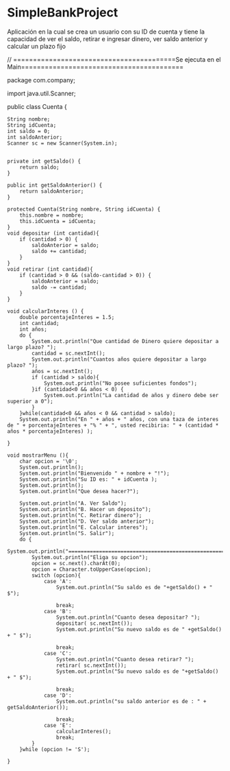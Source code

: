 # SimpleBankProject
Aplicación en la cual se crea un usuario con su ID de cuenta y tiene la capacidad de ver el saldo, retirar e ingresar dinero, ver saldo anterior y calcular un plazo fijo

// =========================================Se ejecuta en el Main=========================================

package com.company;

import java.util.Scanner;

public class Cuenta {

    String nombre;
    String idCuenta;
    int saldo = 0;
    int saldoAnterior;
    Scanner sc = new Scanner(System.in);


    private int getSaldo() {
        return saldo;
    }

    public int getSaldoAnterior() {
        return saldoAnterior;
    }

    protected Cuenta(String nombre, String idCuenta) {
        this.nombre = nombre;
        this.idCuenta = idCuenta;
    }
    void depositar (int cantidad){
        if (cantidad > 0) {
            saldoAnterior = saldo;
            saldo += cantidad;
        }
    }
    void retirar (int cantidad){
        if (cantidad > 0 && (saldo-cantidad > 0)) {
            saldoAnterior = saldo;
            saldo -= cantidad;
        }
    }

    void calcularInteres () {
        double porcentajeInteres = 1.5;
        int cantidad;
        int años;
        do {
            System.out.println("Que cantidad de Dinero quiere depositar a largo plazo? ");
            cantidad = sc.nextInt();
            System.out.println("Cuantos años quiere depositar a largo plazo? ");
            años = sc.nextInt();
            if (cantidad > saldo){
                System.out.println("No posee suficientes fondos");
            }if (cantidad<0 && años < 0) {
                System.out.println("La cantidad de años y dinero debe ser superior a 0");
            }
        }while(cantidad<0 && años < 0 && cantidad > saldo);
        System.out.println("En " + años + " años, con una taza de interes de " + porcentajeInteres + "% " + ", usted recibiria: " + (cantidad * años * porcentajeInteres) );

    }

    void mostrarMenu (){
        char opcion = '\0';
        System.out.println();
        System.out.println("Bienvenido " + nombre + "!");
        System.out.println("Su ID es: " + idCuenta );
        System.out.println();
        System.out.println("Que desea hacer?");

        System.out.println("A. Ver Saldo");
        System.out.println("B. Hacer un deposito");
        System.out.println("C. Retirar dinero");
        System.out.println("D. Ver saldo anterior");
        System.out.println("E. Calcular interes");
        System.out.println("S. Salir");
        do {
            System.out.println("====================================================");
            System.out.println("Eliga su opcion");
            opcion = sc.next().charAt(0);
            opcion = Character.toUpperCase(opcion);
            switch (opcion){
                case 'A':
                    System.out.println("Su saldo es de "+getSaldo() + " $");

                    break;
                case 'B':
                    System.out.println("Cuanto desea depositar? ");
                    depositar( sc.nextInt());
                    System.out.println("Su nuevo saldo es de " +getSaldo() + " $");

                    break;
                case 'C':
                    System.out.println("Cuanto desea retirar? ");
                    retirar( sc.nextInt());
                    System.out.println("Su nuevo saldo es de "+getSaldo() + " $");

                    break;
                case 'D':
                    System.out.println("su saldo anterior es de : " + getSaldoAnterior());

                    break;
                case 'E':
                    calcularInteres();
                    break;
            }
        }while (opcion != 'S');

    }
